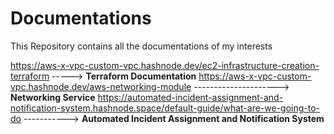 # Documentations
This Repository contains all the documentations of my interests


https://aws-x-vpc-custom-vpc.hashnode.dev/ec2-infrastructure-creation-terraform -----> **Terraform Documentation**
https://aws-x-vpc-custom-vpc.hashnode.dev/aws-networking-module ---------------------> **Networking Service**
https://automated-incident-assignment-and-notification-system.hashnode.space/default-guide/what-are-we-going-to-do -----------> **Automated Incident Assignment and Notification System**

